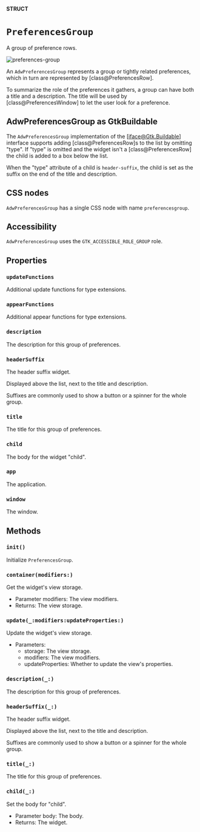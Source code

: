 **STRUCT**

# `PreferencesGroup`

A group of preference rows.

<picture><source srcset="preferences-group-dark.png" media="(prefers-color-scheme: dark)"><img src="preferences-group.png" alt="preferences-group"></picture>

An `AdwPreferencesGroup` represents a group or tightly related preferences,
which in turn are represented by [class@PreferencesRow].

To summarize the role of the preferences it gathers, a group can have both a
title and a description. The title will be used by [class@PreferencesWindow]
to let the user look for a preference.

## AdwPreferencesGroup as GtkBuildable

The `AdwPreferencesGroup` implementation of the [iface@Gtk.Buildable] interface
supports adding [class@PreferencesRow]s to the list by omitting "type". If "type"
is omitted and the widget isn't a [class@PreferencesRow] the child is added to
a box below the list.

When the "type" attribute of a child is `header-suffix`, the child
is set as the suffix on the end of the title and description.

## CSS nodes

`AdwPreferencesGroup` has a single CSS node with name `preferencesgroup`.

## Accessibility

`AdwPreferencesGroup` uses the `GTK_ACCESSIBLE_ROLE_GROUP` role.

## Properties
### `updateFunctions`

Additional update functions for type extensions.

### `appearFunctions`

Additional appear functions for type extensions.

### `description`

The description for this group of preferences.

### `headerSuffix`

The header suffix widget.

Displayed above the list, next to the title and description.

Suffixes are commonly used to show a button or a spinner for the whole
group.

### `title`

The title for this group of preferences.

### `child`

The body for the widget "child".

### `app`

The application.

### `window`

The window.

## Methods
### `init()`

Initialize `PreferencesGroup`.

### `container(modifiers:)`

Get the widget's view storage.
- Parameter modifiers: The view modifiers.
- Returns: The view storage.

### `update(_:modifiers:updateProperties:)`

Update the widget's view storage.
- Parameters:
    - storage: The view storage.
    - modifiers: The view modifiers.
    - updateProperties: Whether to update the view's properties.

### `description(_:)`

The description for this group of preferences.

### `headerSuffix(_:)`

The header suffix widget.

Displayed above the list, next to the title and description.

Suffixes are commonly used to show a button or a spinner for the whole
group.

### `title(_:)`

The title for this group of preferences.

### `child(_:)`

Set the body for "child".
- Parameter body: The body.
- Returns: The widget.
